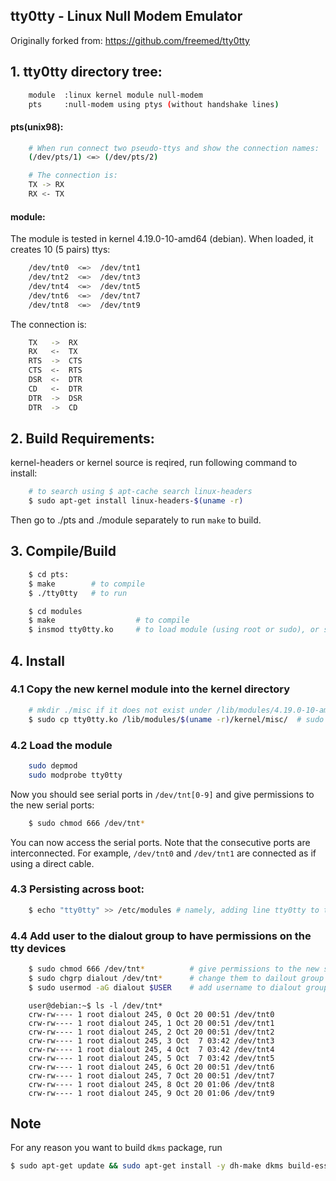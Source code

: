 ## tty0tty - Linux Null Modem Emulator

Originally forked from: https://github.com/freemed/tty0tty

## 1. tty0tty directory tree:

```bash
    module  :linux kernel module null-modem
    pts	    :null-modem using ptys (without handshake lines)
```

#### pts(unix98): 

```bash
    # When run connect two pseudo-ttys and show the connection names:
    (/dev/pts/1) <=> (/dev/pts/2) 
```

  
```bash
    # The connection is:
    TX -> RX
    RX <- TX 	
```

#### module:

The module is tested in kernel 4.19.0-10-amd64 (debian). When loaded, it creates 10 (5 pairs) ttys:

```bash
    /dev/tnt0  <=>  /dev/tnt1 
    /dev/tnt2  <=>  /dev/tnt3 
    /dev/tnt4  <=>  /dev/tnt5 
    /dev/tnt6  <=>  /dev/tnt7 
    /dev/tnt8  <=>  /dev/tnt9 
```

The connection is:

```bash
    TX   ->  RX
    RX   <-  TX 	
    RTS  ->  CTS
    CTS  <-  RTS
    DSR  <-  DTR
    CD   <-  DTR
    DTR  ->  DSR
    DTR  ->  CD
```
  
## 2. Build Requirements:

kernel-headers or kernel source is reqired, run following command to install:

```bash
    # to search using $ apt-cache search linux-headers
    $ sudo apt-get install linux-headers-$(uname -r)
```

Then go to ./pts and ./module separately to run `make` to build.

## 3. Compile/Build


```bash
    $ cd pts:
    $ make        # to compile 
    $ ./tty0tty   # to run 	
```

```bash
    $ cd modules
    $ make        	        # to compile 
    $ insmod tty0tty.ko     # to load module (using root or sudo), or sudo rmmode tty0tty.ko to remote kernel module and then insmode.	
```

## 4. Install

### 4.1 Copy the new kernel module into the kernel directory

```bash
    # mkdir ./misc if it does not exist under /lib/modules/4.19.0-10-amd64/kernel/
    $ sudo cp tty0tty.ko /lib/modules/$(uname -r)/kernel/misc/  # sudo cp tty0tty.ko /lib/modules/4.19.0-10-amd64/kernel/misc/
```

### 4.2 Load the module

```bash
    sudo depmod
    sudo modprobe tty0tty
```

Now you should see serial ports in `/dev/tnt[0-9]` and give permissions to the new serial ports:

```bash
    $ sudo chmod 666 /dev/tnt*
```

You can now access the serial ports. Note that the consecutive ports are interconnected. For example,
`/dev/tnt0` and `/dev/tnt1` are connected as if using a direct cable.

### 4.3 Persisting across boot:

```bash
    $ echo "tty0tty" >> /etc/modules # namely, adding line tty0tty to the end of the file
```

### 4.4 Add user to the dialout group to have permissions on the tty devices

```bash
    $ sudo chmod 666 /dev/tnt*          # give permissions to the new serial ports
    $ sudo chgrp dialout /dev/tnt*      # change them to dailout group ff /dev/tnt* are within `root` group, 
    $ sudo usermod -aG dialout $USER    # add username to dialout group
```
```bashr
    user@debian:~$ ls -l /dev/tnt*
    crw-rw---- 1 root dialout 245, 0 Oct 20 00:51 /dev/tnt0
    crw-rw---- 1 root dialout 245, 1 Oct 20 00:51 /dev/tnt1
    crw-rw---- 1 root dialout 245, 2 Oct 20 00:51 /dev/tnt2
    crw-rw---- 1 root dialout 245, 3 Oct  7 03:42 /dev/tnt3
    crw-rw---- 1 root dialout 245, 4 Oct  7 03:42 /dev/tnt4
    crw-rw---- 1 root dialout 245, 5 Oct  7 03:42 /dev/tnt5
    crw-rw---- 1 root dialout 245, 6 Oct 20 00:51 /dev/tnt6
    crw-rw---- 1 root dialout 245, 7 Oct 20 00:51 /dev/tnt7
    crw-rw---- 1 root dialout 245, 8 Oct 20 01:06 /dev/tnt8
    crw-rw---- 1 root dialout 245, 9 Oct 20 01:06 /dev/tnt9
```

## Note

For any reason you want to build `dkms` package, run

```bash
$ sudo apt-get update && sudo apt-get install -y dh-make dkms build-essential debuild -uc -us
```
